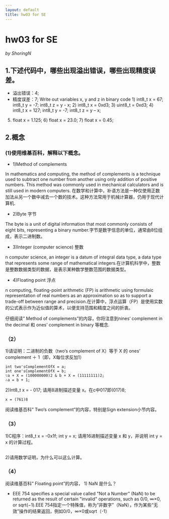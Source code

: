 ```yaml
---
layout: default
title: hw03 for SE
---
```

# hw03 for SE
_by ShoringN_

## 1.下述代码中，哪些出现溢出错误，哪些出现精度误差。
* 溢出错误：4;
* 精度误差：7;
Write out variables  x, y and z in binary code 1) int8_t x = 67;  int8_t y = -7;   int8_t z = y - x; 2) int8_t x = 0xd3; 3) uint8_t = 0xd3; 4) int8_t x = 127;  int8_t y = -7;   int8_t z = y – x;
5) float x = 1.125; 6) float x = 23.0; 7) float x = 0.45;


## 2.概念
### (1)使用维基百科，解释以下概念。
* 1)Method of complements 

 In mathematics and computing, the method of complements is a technique used to subtract one number from another using only addition of positive numbers. This method was commonly used in mechanical calculators and is still used in modern computers. 在数学和计算中，补语方法是一种仅使用正数加法从另一个数中减去一个数的技术。这种方法常用于机械计算器，仍用于现代计算机.
 * 2)Byte 字节

The byte is a unit of digital information that most commonly consists of eight bits, representing a binary number.字节是数字信息的单位，通常由8位组成，表示二进制数。
 * 3)Integer (computer science) 整数
 
n computer science, an integer is a datum of integral data type, a data type that represents some range of mathematical integers.在计算机科学中，整数是整数数据类型的数据，是表示某种数学整数范围的数据类型。
 * 4)Floating point 浮点

n computing, floating-point arithmetic (FP) is arithmetic using formulaic representation of real numbers as an approximation so as to support a trade-off between range and precision.在计算中，浮点运算（FP）是使用实数的公式表示作为近似值的算术，以便支持范围和精度之间的折衷。

仔细阅读” Method of complements”的内容，你将注意到nines‘ complement in the decimal 和 ones’ complement in binary 等概念. 
### （2）
1)请证明：二进制的负数（two‘s complement of X）等于 X 的 ones’ complement  ＋ 1（即，X每位求反加1） 
```
int two'sComplementOfX = a;
int one'sComplementOfX = b;
∵a + X = (100000000)2 & b + X = (11111111)2;
∴a = b + 1;
```
2)Int8_t x = - 017; 请用8进制描述变量 x。在c中017即(017)8;
```
x = (761)8 
```
阅读维基百科” Two‘s complement”的内容，特别是Sign extension小节内容。 
### （3）
1)C程序：int8_t  x = -0x1f;  int y = x;  请用16进制描述变量 x 和 y，并说明 int y = x 的计算过程。 
```

```
2)请用数学证明，为什么可以这么计算。
### （4）
阅读维基百科” Floating point”的内容， 1)   NaN 是什么？
* EEE 754 specifies a special value called "Not a Number" (NaN) to be returned as the result of certain "invalid" operations, such as 0/0, ∞×0, or sqrt(−1).EEE 754指定一个特殊值，称为“非数字”（NaN），作为某些“无效”操作的结果返回，例如0/0，∞×0或sqrt（-1）